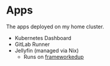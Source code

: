 # Apps
The apps deployed on my home cluster.

- Kubernetes Dashboard
- GitLab Runner
- Jellyfin (managed via Nix)
  - Runs on [frameworkedup](https://gitlab.com/hmajid2301/dotfiles/-/blob/8a6ca554b0fdacbbc7c89ae83268eed2f0188185/systems/x86_64-linux/frameworkedup/default.nix#L16)
